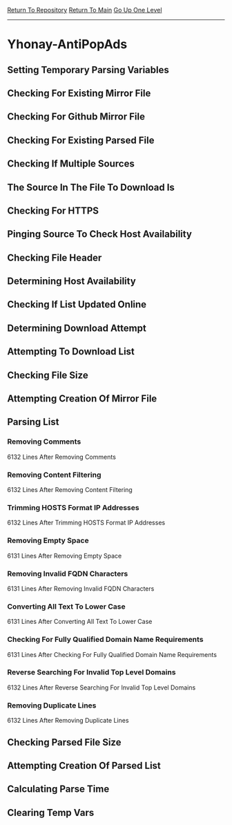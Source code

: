 [Return To Repository](https://github.com/deathbybandaid/piholeparser/)
[Return To Main](https://github.com/deathbybandaid/piholeparser/blob/master/RecentRunLogs/Mainlog.md)
[Go Up One Level](https://github.com/deathbybandaid/piholeparser/blob/master/RecentRunLogs/TopLevelScripts/30-Processing-External-Blacklists.md)
____________________________________
# Yhonay-AntiPopAds
## Setting Temporary Parsing Variables
## Checking For Existing Mirror File
## Checking For Github Mirror File
## Checking For Existing Parsed File
## Checking If Multiple Sources
## The Source In The File To Download Is
## Checking For HTTPS
## Pinging Source To Check Host Availability
## Checking File Header
## Determining Host Availability
## Checking If List Updated Online
## Determining Download Attempt
## Attempting To Download List
## Checking File Size
## Attempting Creation Of Mirror File
## Parsing List
### Removing Comments
6132 Lines After Removing Comments
### Removing Content Filtering
6132 Lines After Removing Content Filtering
### Trimming HOSTS Format IP Addresses
6132 Lines After Trimming HOSTS Format IP Addresses
### Removing Empty Space
6131 Lines After Removing Empty Space
### Removing Invalid FQDN Characters
6131 Lines After Removing Invalid FQDN Characters
### Converting All Text To Lower Case
6131 Lines After Converting All Text To Lower Case
### Checking For Fully Qualified Domain Name Requirements
6131 Lines After Checking For Fully Qualified Domain Name Requirements
### Reverse Searching For Invalid Top Level Domains
6132 Lines After Reverse Searching For Invalid Top Level Domains
### Removing Duplicate Lines
6132 Lines After Removing Duplicate Lines
## Checking Parsed File Size
## Attempting Creation Of Parsed List
## Calculating Parse Time
## Clearing Temp Vars
